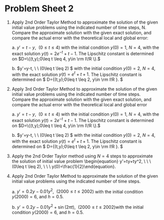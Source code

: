 # Problem Sheet 2

1.  Apply 2nd Order Taylor Method to approximate the solution of the given initial value problems using the indicated number of time steps, N. Compare the approximate solution with the given exact solution, and compare the actual error with the theoretical local and global error:

    a.  $y'=t-y, \ \ (0\leq t \leq 4)$ with the initial condition $y(0)=1$, $N=4$, with the exact solution $y(t)=2e^{-t}+t-1.$ The Lipschitz constant is determined on  $D=\{(t,y);0\leq t \leq 4, y\in \rm I\!R \}.$
    
    b.   $y'=y-t, \ \ (0\leq t \leq 2) $ with the initial condition $y(0)=2,$ $N=4$, with the exact solution   $y(t)=e^{t}+t+1$. The Lipschitz constant is determined on  $ D=\{(t,y);0\leq t \leq 2, y\in \rm I\!R \}. $


2. Apply 3rd Order Taylor Method to approximate the solution of the given initial value problems using the indicated number of time steps. Compare the approximate solution with the given exact solution, and compare the actual error with the theoretical local and global error

     a.  $y'=t-y, \ \ (0\leq t \leq 4)$ with the initial condition $y(0)=1$, $N=4$, with the exact solution $y(t)=2e^{-t}+t-1.$ The Lipschitz constant is determined on  $D=\{(t,y);0\leq t \leq 4, y\in \rm I\!R \}.$
    
    b.   $y'=y-t, \ \ (0\leq t \leq 2) $ with the initial condition $y(0)=2,$ $N=4$, with the exact solution   $y(t)=e^{t}+t+1$. The Lipschitz constant is determined on  $ D=\{(t,y);0\leq t \leq 2, y\in \rm I\!R \}. $



3. Apply the 2nd Order Taylor method using $N=4$ steps to approximate the solution of initial value problem
\begin{equation} y'=ty+ty^2, \ \ \ (0\leq t \leq 2), \ \ \ y(0)=\frac{1}{2}\end{equation}.


4. Apply 2nd Order Taylor Method to approximate the solution of the given initial value problems using the indicated number of time steps.

    a. $y'=0.2y-0.01y^2, \ \ (2000\leq t \leq 2002)$ with the initial condition $y(2000)=6,$ and $h=0.5$.
    
    b. $y'=0.2y-0.01y^2+\sin(2\pi t), \ \ (2000\leq t \leq 2002)$with the initial condition $y(2000)=6,$ and $h=0.5$.

